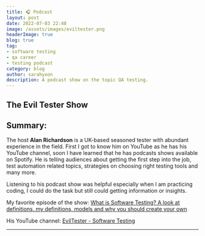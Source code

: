 ```yaml
---
title: 🎧 Podcast
layout: post
date: 2022-07-03 22:48
image: /assets/images/eviltester.png
headerImage: true
blog: true
tag:
- software testing
- qa career
- testing podcast
category: blog
author: sarahyoon
description: A podcast show on the topic QA testing.
---
```

## The Evil Tester Show
## Summary:
    
The host <strong>Alan Richardson</strong> is a UK-based seasoned tester with abundant experience in the field. First I got to know him on YouTube as he has his YouTube channel, soon I have learned that he has podcasts shows available on Spotify.
He is telling audiences about getting the first step into the job, test automation related topics, strategies on choosing right testing tools and many more.

Listening to his podcast show was helpful especially when I am practicing coding, I could do the task but still could getting information or insights.


My favorite episode of the show: 
[What is Software Testing? A look at definitions, my definitions, models and why you should create your own](https://open.spotify.com/episode/1bVB0Bf8qDQPGkwdmYrF5s?si=347a448d9d424cc0)

His YouTube channel:
[EvilTester - Software Testing](https://www.youtube.com/c/EvilTester/featured)

---
